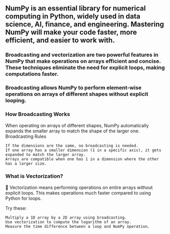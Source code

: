 ## NumPy is an essential library for numerical computing in Python, widely used in data science, AI, finance, and engineering. Mastering NumPy will make your code faster, more efficient, and easier to work with.


### Broadcasting and vectorization are two powerful features in NumPy that make operations on arrays efficient and concise. These techniques eliminate the need for explicit loops, making computations faster.


### Broadcasting allows NumPy to perform element-wise operations on arrays of different shapes without explicit looping.


### How Broadcasting Works

When operating on arrays of different shapes, NumPy automatically expands the smaller array to match the shape of the larger one.
Broadcasting Rules

    If the dimensions are the same, no broadcasting is needed.
    If one array has a smaller dimension (1 in a specific axis), it gets expanded to match the larger array.
    Arrays are compatible when one has 1 in a dimension where the other has a larger size.


### What is Vectorization?

📌 Vectorization means performing operations on entire arrays without explicit loops.
This makes operations much faster compared to using Python for loops.



Try these:

    Multiply a 1D array by a 2D array using broadcasting.
    Use vectorization to compute the logarithm of an array.
    Measure the time difference between a loop and NumPy operation.